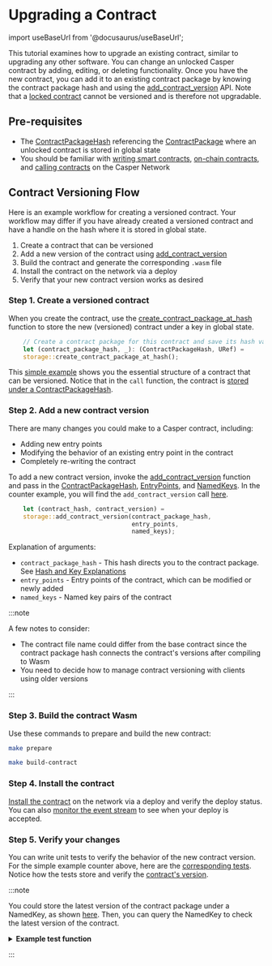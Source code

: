 # Upgrading a Contract

import useBaseUrl from '@docusaurus/useBaseUrl';

This tutorial examines how to upgrade an existing contract, similar to upgrading any other software. You can change an unlocked Casper contract by adding, editing, or deleting functionality. Once you have the new contract, you can add it to an existing contract package by knowing the contract package hash and using the [add_contract_version](https://docs.rs/casper-contract/latest/casper_contract/contract_api/storage/fn.add_contract_version.html) API. Note that a [locked contract](https://docs.rs/casper-contract/latest/casper_contract/contract_api/storage/fn.new_locked_contract.html) cannot be versioned and is therefore not upgradable.

## Pre-requisites
- The [ContractPackageHash](https://docs.rs/casper-types/latest/casper_types/contracts/struct.ContractPackageHash.html) referencing the [ContractPackage](https://docs.rs/casper-types/latest/casper_types/struct.ContractPackage.html) where an unlocked contract is stored in global state
- You should be familiar with [writing smart contracts](/writing-contracts), [on-chain contracts](/dapp-dev-guide/on-chain-contracts/), and [calling contracts](/dapp-dev-guide/calling-contracts) on the Casper Network


## Contract Versioning Flow

Here is an example workflow for creating a versioned contract. Your workflow may differ if you have already created a versioned contract and have a handle on the hash where it is stored in global state.

1. Create a contract that can be versioned
2. Add a new version of the contract using [add_contract_version](https://docs.rs/casper-contract/latest/casper_contract/contract_api/storage/fn.add_contract_version.html)
3. Build the contract and generate the corresponding `.wasm` file
4. Install the contract on the network via a deploy
5. Verify that your new contract version works as desired


### Step 1. Create a versioned contract

When you create the contract, use the [create_contract_package_at_hash](https://docs.rs/casper-contract/latest/casper_contract/contract_api/storage/fn.create_contract_package_at_hash.html#) function to store the new (versioned) contract under a key in global state.

```rust
    // Create a contract package for this contract and save its hash value
    let (contract_package_hash, _): (ContractPackageHash, URef) =
    storage::create_contract_package_at_hash();
```

This [simple example](https://github.com/casper-network/casper-node/blob/dev/smart_contracts/contracts/client/counter-define/src/main.rs) shows you the essential structure of a contract that can be versioned. Notice that in the `call` function, the contract is [stored under a ContractPackageHash](https://github.com/casper-network/casper-node/blob/8356f393d361832b18fee7227b5dcd65e29db768/smart_contracts/contracts/client/counter-define/src/main.rs#L65-L68).


### Step 2. Add a new contract version

There are many changes you could make to a Casper contract, including:
- Adding new entry points
- Modifying the behavior of an existing entry point in the contract
- Completely re-writing the contract

To add a new contract version, invoke the [add_contract_version](https://docs.rs/casper-contract/latest/casper_contract/contract_api/storage/fn.add_contract_version.html) function and pass in the [ContractPackageHash](https://docs.rs/casper-types/latest/casper_types/contracts/struct.ContractPackageHash.html), [EntryPoints](https://docs.rs/casper-types/latest/casper_types/contracts/struct.EntryPoints.html), and [NamedKeys](https://docs.rs/casper-types/latest/casper_types/contracts/type.NamedKeys.html). In the counter example, you will find the `add_contract_version` call [here](https://github.com/casper-network/casper-node/blob/18571e0c22d7918a953f497649b733151cfb3c3c/smart_contracts/contracts/client/counter-define/src/main.rs#L78-L79).

```rust
    let (contract_hash, contract_version) = 
    storage::add_contract_version(contract_package_hash, 
                                  entry_points, 
                                  named_keys);
```

Explanation of arguments:

  - `contract_package_hash` - This hash directs you to the contract package. See [Hash and Key Explanations](/dapp-dev-guide/understanding-hash-types#hash-and-key-explanations)
  - `entry_points` - Entry points of the contract, which can be modified or newly added
  - `named_keys` - Named key pairs of the contract

:::note

A few notes to consider:

- The contract file name could differ from the base contract since the contract package hash connects the contract's versions after compiling to Wasm
- You need to decide how to manage contract versioning with clients using older versions

:::


### Step 3. Build the contract Wasm

Use these commands to prepare and build the new contract:

```bash
make prepare

make build-contract
```

### Step 4. Install the contract

[Install the contract](/dapp-dev-guide/on-chain-contracts/#sending-the-deploy) on the network via a deploy and verify the deploy status. You can also [monitor the event stream](/dapp-dev-guide/on-chain-contracts/#monitoring-the-event-stream-for-deploys) to see when your deploy is accepted.

### Step 5. Verify your changes 

You can write unit tests to verify the behavior of the new contract version. For the simple example counter above, here are the [corresponding tests](https://github.com/casper-network/casper-node/blob/dev/smart_contracts/contracts/test/contract-context/src/main.rs). Notice how the tests store and verify the [contract's version](https://github.com/casper-network/casper-node/blob/8356f393d361832b18fee7227b5dcd65e29db768/smart_contracts/contracts/test/contract-context/src/main.rs#L172-L173).

:::note

You could store the latest version of the contract package under a NamedKey, as shown [here](https://github.com/casper-network/casper-node/blob/8356f393d361832b18fee7227b5dcd65e29db768/smart_contracts/contracts/client/counter-define/src/main.rs#L81). Then, you can query the NamedKey to check the latest version of the contract.

<details>
<summary><b>Example test function</b></summary>

```rust
        // Query latest global state under the account and get the last contract version.
        fn get_version(&self) -> u32 {
            self.test_builder
                .query(
                    None,
                    Key::Account(self.account_address),
                    &[CONTRACT_VERSION_KEY.to_string()], // Defined as: const CONTRACT_VERSION_KEY: &str = "contract_version";
                )
                .expect("should be stored value.")
                .as_cl_value()
                .expect("should be cl value.")
                .clone()
                .into_t::<u32>()
                .expect("should be u32.")
        }
```

</details>

:::

